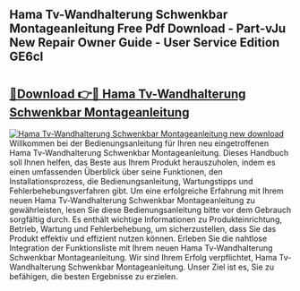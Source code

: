 ## Hama Tv-Wandhalterung Schwenkbar Montageanleitung Free Pdf Download - Part-vJu New Repair Owner Guide - User Service Edition GE6cI

# <h2><a href="http://df6k437.blite.top/?on=Hama+Tv-Wandhalterung+Schwenkbar+Montageanleitung">🔗Download 👉🔴 Hama Tv-Wandhalterung Schwenkbar Montageanleitung</a></h2>

[![Hama Tv-Wandhalterung Schwenkbar Montageanleitung new download](https://i.imgur.com/lujVjoI.png)](http://df6k437.blite.top/?on=Hama+Tv-Wandhalterung+Schwenkbar+Montageanleitung)
Willkommen bei der Bedienungsanleitung für Ihren neu eingetroffenen Hama Tv-Wandhalterung Schwenkbar Montageanleitung. Dieses Handbuch soll Ihnen helfen, das Beste aus Ihrem Produkt herauszuholen, indem es einen umfassenden Überblick über seine Funktionen, den Installationsprozess, die Bedienungsanleitung, Wartungstipps und Fehlerbehebungsverfahren gibt. Um eine erfolgreiche Erfahrung mit Ihrem neuen Hama Tv-Wandhalterung Schwenkbar Montageanleitung zu gewährleisten, lesen Sie diese Bedienungsanleitung bitte vor dem Gebrauch sorgfältig durch. Es enthält wichtige Informationen zu Produkteinrichtung, Betrieb, Wartung und Fehlerbehebung, um sicherzustellen, dass Sie das Produkt effektiv und effizient nutzen können. Erleben Sie die nahtlose Integration der Funktionsliste mit Ihrem neuen Hama Tv-Wandhalterung Schwenkbar Montageanleitung. Wir sind Ihrem Erfolg verpflichtet, Hama Tv-Wandhalterung Schwenkbar Montageanleitung. Unser Ziel ist es, Sie zu befähigen, die besten Ergebnisse zu erzielen.
